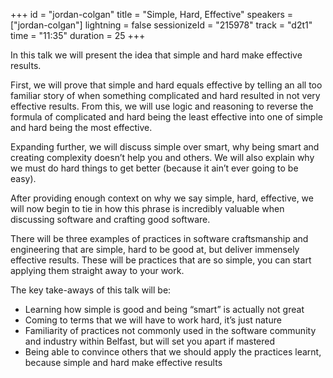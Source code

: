 +++
id = "jordan-colgan"
title = "Simple, Hard, Effective"
speakers = ["jordan-colgan"]
lightning = false
sessionizeId = "215978"
track = "d2t1"
time = "11:35"
duration = 25
+++

In this talk we will present the idea that simple and hard make effective results.

First, we will prove that simple and hard equals effective by telling an all too familiar story of when something complicated and hard resulted in not very effective results. From this, we will use logic and reasoning to reverse the formula of complicated and hard being the least effective into one of simple and hard being the most effective.

Expanding further, we will discuss simple over smart, why being smart and creating complexity doesn’t help you and others. We will also explain why we must do hard things to get better (because it ain’t ever going to be easy).

After providing enough context on why we say simple, hard, effective, we will now begin to tie in how this phrase is incredibly valuable when discussing software and crafting good software.

There will be three examples of practices in software craftsmanship and engineering that are simple, hard to be good at, but deliver immensely effective results. These will be practices that are so simple, you can start applying them straight away to your work.

The key take-aways of this talk will be:
- Learning how simple is good and being “smart” is actually not great
- Coming to terms that we will have to work hard, it’s just nature
- Familiarity of practices not commonly used in the software community and industry within Belfast, but will set you apart if mastered
- Being able to convince others that we should apply the practices learnt, because simple and hard make effective results
